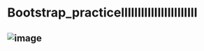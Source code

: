 # Bootstrap_practicelllllllllllllllllllllll
## ![image](https://github.com/user-attachments/assets/128a977e-0ac0-4fa1-9089-13ef1122519d) 

 
